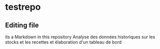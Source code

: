 # testrepo
## Editing file
its a Markdown in this repository
Analyse des données historiques sur les stocks et les recettes et élaboration d'un tableau de bord
